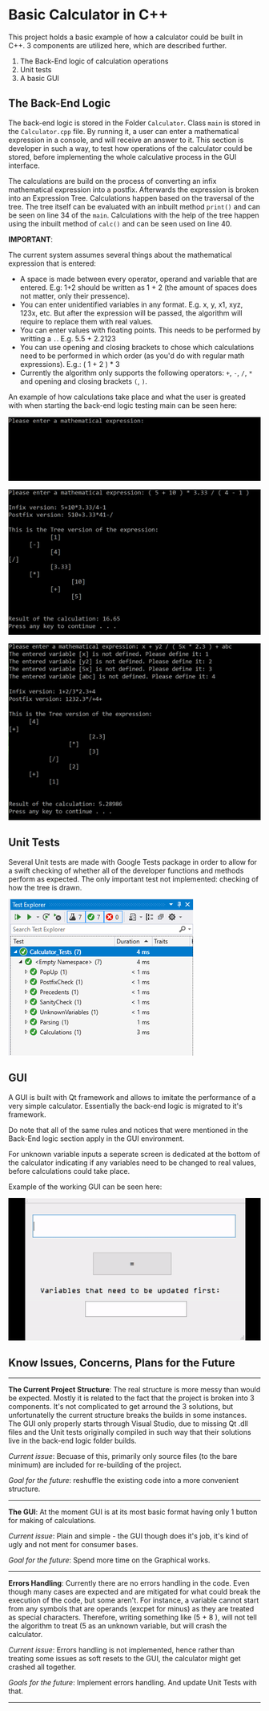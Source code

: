 # Basic Calculator in C++

This project holds a basic example of how a calculator could be built in C++. 3 components are utilized here, which are described further. 

1. The Back-End logic of calculation operations
2. Unit tests
3. A basic GUI

## The Back-End Logic

The back-end logic is stored in the Folder `Calculator`. Class `main` is stored in the `Calculator.cpp` file. By running it, a user can enter a mathematical expression in a console, and will receive an answer to it. This section is developer in such a way, to test how operations of the calculator could be stored, before implementing the whole calculative process in the GUI interface.

The calculations are build on the process of converting an infix mathematical expression into a postfix. Afterwards the expression is broken into an Expression Tree. Calculations happen based on the traversal of the tree. The tree itself can be evaluated with an inbuilt method `print()` and can be seen on line 34 of the `main`. Calculations with the help of the tree happen using the inbuilt method of `calc()` and can be seen used on line 40.

__IMPORTANT__:

The current system assumes several things about the mathematical expression that is entered:

* A space is made between every operator, operand and variable that are entered. E.g: 1+2 should be written as 1 + 2 (the amount of spaces does not matter, only their pressence).
* You can enter unidentified variables in any format. E.g. x, y, x1, xyz, 123x, etc. But after the expression will be passed, the algorithm will require to replace them with real values.
* You can enter values with floating points. This needs to be performed by writting a `.`. E.g. 5.5 + 2.2123
* You can use opening and closing brackets to chose which calculations need to be performed in which order (as you'd do with regular math expressions). E.g.: ( 1 + 2 ) * 3
* Currently the algorithm only supports the following operators: `+`, `-`, `/`, `*` and opening and closing brackets `(`, `)`.

An example of how calculations take place and what the user is greated with when starting the back-end logic testing main can be seen here:

![](https://github.com/Si-ja/Basic-Calculator-CPP/blob/master/Visuals/Console_EnterData.PNG "Entry Screen")

![](https://github.com/Si-ja/Basic-Calculator-CPP/blob/master/Visuals/Console_BasicExample.PNG "Basic Equation Example")

![](https://github.com/Si-ja/Basic-Calculator-CPP/blob/master/Visuals/Console_ExampleVariables.PNG "Example with Undefined Variables")

## Unit Tests

Several Unit tests are made with Google Tests package in order to allow for a swift checking of whether all of the developer functions and methods perform as expected. The only important test not implemented: checking of how the tree is drawn.

![](https://github.com/Si-ja/Basic-Calculator-CPP/blob/master/Visuals/CurrentTests.png "Current State of Tests")

## GUI

A GUI is built with Qt framework and allows to imitate the performance of a very simple calculator. Essentially the back-end logic is migrated to it's framework. 

Do note that all of the same rules and notices that were mentioned in the Back-End logic section apply in the GUI environment. 

For unknown variable inputs a seperate screen is dedicated at the bottom of the calculator indicating if any variables need to be changed to real values, before calculations could take place.

Example of the working GUI can be seen here:

![](https://github.com/Si-ja/Basic-Calculator-CPP/blob/master/Visuals/Calculator.gif "GUI")

## Know Issues, Concerns, Plans for the Future

---

__The Current Project Structure__: The real structure is more messy than would be expected. Mostly it is related to the fact that the project is broken into 3 components. It's not complicated to get arround the 3 solutions, but unfortunatelly the current structure breaks the builds in some instances. The GUI only properly starts through Visual Studio, due to missing Qt .dll files and the Unit tests originally compiled in such way that their solutions live in the back-end logic folder builds. 

_Current issue_: Becuase of this, primarily only source files (to the bare minimum) are included for re-building of the project.

_Goal for the future_: reshuffle the existing code into a more convenient structure. 

---

__The GUI__: At the moment GUI is at its most basic format having only 1 button for making of calculations.

_Current issue_: Plain and simple - the GUI though does it's job, it's kind of ugly and not ment for consumer bases.

_Goal for the future_: Spend more time on the Graphical works.

---

__Errors Handling__: Currently there are no errors handling in the code. Even though many cases are expected and are mitigated for what could break the execution of the code, but some aren't. For instance, a variable cannot start from any symbols that are operands (excpet for minus) as they are treated as special characters. Therefore, writing something like (5 + 8 ), will not tell the algorithm to treat (5 as an unknown variable, but will crash the calculator.

_Current issue_: Errors handling is not implemented, hence rather than treating some issues as soft resets to the GUI, the calculator might get crashed all together.

_Goals for the future_: Implement errors handling. And update Unit Tests with that. 

---